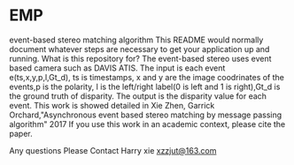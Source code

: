 # EMP
event-based stereo matching algorithm
This README would normally document whatever steps are necessary to get your application up and running.
What is this repository for?
The event-based stereo uses event based camera such as DAVIS ATIS.
The input is each event e(ts,x,y,p,l,Gt_d), ts is timestamps, x and y are the image coodrinates of the events,p is the polarity, l is the left/right label(0 is left and 1 is right),Gt_d is the ground truth of disparity.
The output is the disparity value for each event. 
This work is showed detailed in Xie Zhen, Garrick Orchard,"Asynchronous event based stereo matching by message passing algorithm" 2017 If you use this work in an academic context, please cite the paper.

Any questions
Please Contact Harry xie xzzjut@163.com
